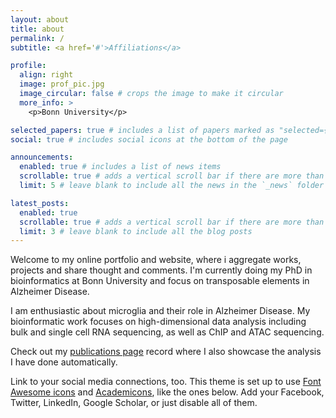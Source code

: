 ```yaml
---
layout: about
title: about
permalink: /
subtitle: <a href='#'>Affiliations</a>

profile:
  align: right
  image: prof_pic.jpg
  image_circular: false # crops the image to make it circular
  more_info: >
    <p>Bonn University</p>

selected_papers: true # includes a list of papers marked as "selected={true}"
social: true # includes social icons at the bottom of the page

announcements:
  enabled: true # includes a list of news items
  scrollable: true # adds a vertical scroll bar if there are more than 3 news items
  limit: 5 # leave blank to include all the news in the `_news` folder

latest_posts:
  enabled: true
  scrollable: true # adds a vertical scroll bar if there are more than 3 new posts items
  limit: 3 # leave blank to include all the blog posts
---
```


Welcome to my online portfolio and website, where i aggregate works, projects and share thought and comments. I'm currently doing my PhD in bioinformatics at Bonn University and focus on transposable elements in Alzheimer Disease. 

I am enthusiastic about microglia and their role in Alzheimer Disease. My bioinformatic work focuses on high-dimensional data analysis including bulk and single cell RNA sequencing, as well as ChIP and ATAC sequencing. 

Check out my [publications page](/al-folio/publications/) record where I also showcase the analysis I have done automatically.

Link to your social media connections, too. This theme is set up to use [Font Awesome icons](https://fontawesome.com/) and [Academicons](https://jpswalsh.github.io/academicons/), like the ones below. Add your Facebook, Twitter, LinkedIn, Google Scholar, or just disable all of them.
